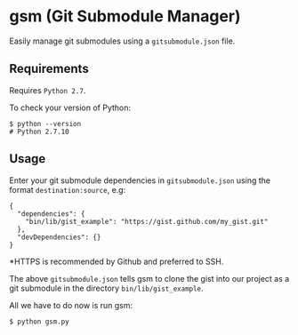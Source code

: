 gsm (Git Submodule Manager)
===========================

Easily manage git submodules using a `gitsubmodule.json` file.

Requirements
------------

Requires `Python 2.7`.

To check your version of Python:

    $ python --version
    # Python 2.7.10

Usage
-----

Enter your git submodule dependencies in `gitsubmodule.json` using the format `destination:source`, e.g:

    {
      "dependencies": {
        "bin/lib/gist_example": "https://gist.github.com/my_gist.git"
      }, 
      "devDependencies": {}
    }

*HTTPS is recommended by Github and preferred to SSH.

The above `gitsubmodule.json` tells gsm to clone the gist into our project as a git submodule in the directory `bin/lib/gist_example`.

All we have to do now is run gsm:

    $ python gsm.py



